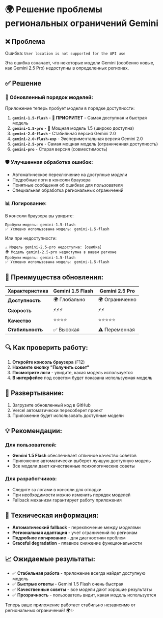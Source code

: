 # 🌍 Решение проблемы региональных ограничений Gemini

## ❌ Проблема
Ошибка: `User location is not supported for the API use`

Эта ошибка означает, что некоторые модели Gemini (особенно новые, как Gemini 2.5 Pro) недоступны в определенных регионах.

## ✅ Решение

### 🔄 **Обновленный порядок моделей:**
Приложение теперь пробует модели в порядке доступности:

1. **`gemini-1.5-flash`** - 🥇 **ПРИОРИТЕТ** - Самая доступная и быстрая модель
2. **`gemini-1.5-pro`** - 🥈 Мощная модель 1.5 (широко доступна)
3. **`gemini-2.0-flash`** - Стабильная версия Gemini 2.0
4. **`gemini-2.0-flash-exp`** - Экспериментальная версия Gemini 2.0
5. **`gemini-2.5-pro`** - Самая мощная модель (ограниченная доступность)
6. **`gemini-pro`** - Старая версия (совместимость)

### 🛡️ **Улучшенная обработка ошибок:**
- Автоматическое переключение на доступные модели
- Подробные логи в консоли браузера
- Понятные сообщения об ошибках для пользователя
- Специальная обработка региональных ограничений

### 📊 **Логирование:**
В консоли браузера вы увидите:
```
Пробуем модель: gemini-1.5-flash
✅ Успешно использована модель: gemini-1.5-flash
```

Или при недоступности:
```
⚠️ Модель gemini-2.5-pro недоступна: [ошибка]
🌍 Модель gemini-2.5-pro недоступна в вашем регионе
Пробуем модель: gemini-1.5-flash
✅ Успешно использована модель: gemini-1.5-flash
```

## 🎯 **Преимущества обновления:**

| Характеристика | Gemini 1.5 Flash | Gemini 2.5 Pro |
|----------------|-------------------|-----------------|
| **Доступность** | 🌍 Глобально | 🌍 Ограниченно |
| **Скорость** | ⚡⚡⚡ | ⚡⚡ |
| **Качество** | ⭐⭐⭐⭐ | ⭐⭐⭐⭐⭐ |
| **Стабильность** | ✅ Высокая | ⚠️ Переменная |

## 🔍 **Как проверить работу:**

1. **Откройте консоль браузера** (F12)
2. **Нажмите кнопку "Получить совет"**
3. **Посмотрите логи** - увидите, какая модель используется
4. **В интерфейсе** под советом будет показана используемая модель

## 🚀 **Развертывание:**

1. Загрузите обновленный код в GitHub
2. Vercel автоматически пересоберет проект
3. Приложение будет использовать доступные модели

## 💡 **Рекомендации:**

### Для пользователей:
- **Gemini 1.5 Flash** обеспечивает отличное качество советов
- Приложение автоматически выберет лучшую доступную модель
- Все модели дают качественные психологические советы

### Для разработчиков:
- Следите за логами в консоли для отладки
- При необходимости можно изменить порядок моделей
- Fallback механизм гарантирует работу приложения

## 🔧 **Техническая информация:**

- **Автоматический fallback** - переключение между моделями
- **Региональная адаптация** - учет ограничений по регионам
- **Подробное логирование** - для диагностики проблем
- **Graceful degradation** - плавное снижение функциональности

## 📈 **Ожидаемые результаты:**

- ✅ **Стабильная работа** - приложение всегда найдет доступную модель
- ✅ **Быстрые ответы** - Gemini 1.5 Flash очень быстрая
- ✅ **Качественные советы** - все модели дают хорошие результаты
- ✅ **Прозрачность** - пользователь видит, какая модель используется

Теперь ваше приложение работает стабильно независимо от региональных ограничений! 🌍✨
